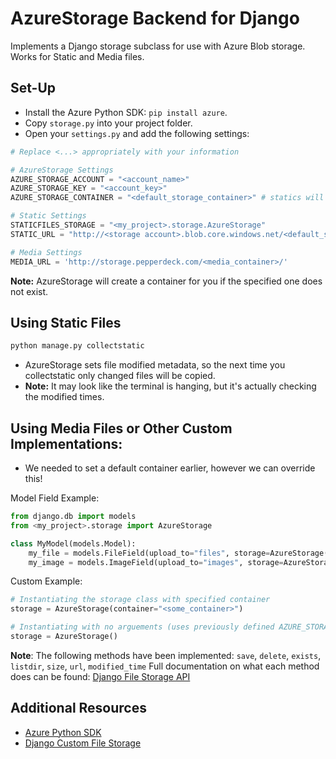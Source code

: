 # AzureStorage Backend for Django
Implements a Django storage subclass for use with Azure Blob storage.
Works for Static and Media files.

## Set-Up
- Install the Azure Python SDK: `pip install azure`.
- Copy `storage.py` into your project folder.
- Open your `settings.py` and add the following settings:

```python
# Replace <...> appropriately with your information

# AzureStorage Settings
AZURE_STORAGE_ACCOUNT = "<account_name>"
AZURE_STORAGE_KEY = "<account_key>"
AZURE_STORAGE_CONTAINER = "<default_storage_container>" # statics will use this container

# Static Settings
STATICFILES_STORAGE = "<my_project>.storage.AzureStorage"
STATIC_URL = "http://<storage account>.blob.core.windows.net/<default_storage_container>/"

# Media Settings
MEDIA_URL = 'http://storage.pepperdeck.com/<media_container>/'
```

**Note:** AzureStorage will create a container for you if the specified one does not exist.

## Using Static Files
```bash
python manage.py collectstatic
```
- AzureStorage sets file modified metadata, so the next time you collectstatic only changed files will be copied.
- **Note:** It may look like the terminal is hanging, but it's actually checking the modified times.

## Using Media Files or Other Custom Implementations:

- We needed to set a default container earlier, however we can override this!

Model Field Example:
```python
from django.db import models
from <my_project>.storage import AzureStorage

class MyModel(models.Model):
    my_file = models.FileField(upload_to="files", storage=AzureStorage(container="<media_container>"))
    my_image = models.ImageField(upload_to="images", storage=AzureStorage(container="<media_container>"))
```

Custom Example:
```python
# Instantiating the storage class with specified container
storage = AzureStorage(container="<some_container>")

# Instantiating with no arguements (uses previously defined AZURE_STORAGE_CONTAINER)
storage = AzureStorage()
```

**Note**: The following methods have been implemented:
`save`, `delete`, `exists`, `listdir`, `size`, `url`, `modified_time`
Full documentation on what each method does can be found: [Django File Storage API](https://docs.djangoproject.com/en/dev/ref/files/storage/#the-storage-class)

## Additional Resources
- [Azure Python SDK](https://github.com/WindowsAzure/azure-sdk-for-python)
- [Django Custom File Storage](https://docs.djangoproject.com/en/dev/howto/custom-file-storage/)